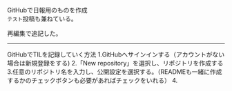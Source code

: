 GitHubで日報用のものを作成<br>
`テスト`投稿も兼ねている。<br>

再編集で追記した。

***
GitHubでTILを記録していく方法
1.GitHubへサインインする（アカウントがない場合は新規登録をする)
2.「New repository」を選択し、リポジトリを作成する
3.任意のリポジトリ名を入力し、公開設定を選択する。（READMEも一緒に作成するかのチェックボタンも必要があればチェックをいれる）
4.
